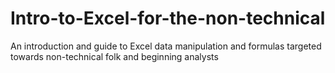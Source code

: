 # Intro-to-Excel-for-the-non-technical
An introduction and guide to Excel data manipulation and formulas targeted towards non-technical folk and beginning analysts

